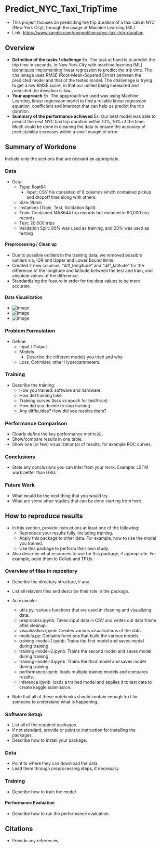 # Predict_NYC_Taxi_TripTime

* This project focuses on prediciting the trip duration of a taxi cab in NYC (New York City), through the usage of Machine Learning (ML)
* Link: https://www.kaggle.com/competitions/nyc-taxi-trip-duration
  
## Overview

  * **Definition of the tasks / challenge**  Ex: The task at hand is to predict the trip time in seconds, in New York City with machine learning (ML) techniques implementing linear regression to predict the trip time. The challenege uses RMSE (Root-Mean-Squared Errror) between the predicted model and that of the tested model. The challenege is trying to get a low RMSE score, in that our united being measured and predicted the deviation is low.
  * **Your approach** Ex: The appproach we used was using Machine Learning, linear regression model to find a reliable linear regression equation, coefficient and intercept that can help us predict the trip duration.
  * **Summary of the performance achieved** Ex: Our best model was able to predict the next NYC taxi trip duration within 10%, 16% of the time. Much could be done in cleaning the data to ensure the accuracy of predictability increases within a small margin of error. 

## Summary of Workdone

Include only the sections that are relevant an appropriate.

### Data

* Data:
  * Type: float64
    * Input: CSV file consisted of 8 columns which contained pickup and dropoff time along with others.
  * Size: 90mb
  * Instances (Train, Test, Validation Split):
  * Train: Contained 1458644 trip records but reduced to 80,000 trip records
  * Test: 20,000 trips
  * Validation Split: 80% was used as training, and 20% was used as testing

#### Preprocessing / Clean up

* Due to possible outliers in the training data, we removed possible outliers via, IQR and Upper and Lower Bound limits
* Created 2 new columns, "diff_longitude" and "diff_latitude" for the difference of the longitude and latitude between the test and train, and absolute values of the difference.
* Standardizing the feature in order for the data values to be more accurate.

#### Data Visualization

* ![image](https://github.com/jerryd2002/Predict_NYC_Taxi_TripTime/assets/98507605/d4878813-3d5b-4f11-bb07-d0e1fc466c5f)
* ![image](https://github.com/jerryd2002/Predict_NYC_Taxi_TripTime/assets/98507605/c22bea9d-c6b3-4ad8-8ddc-d3aa978a099b)
* ![image](https://github.com/jerryd2002/Predict_NYC_Taxi_TripTime/assets/98507605/82753088-bbf9-4413-bc91-79fb6b691260)



### Problem Formulation

* Define:
  * Input / Output
  * Models
    * Describe the different models you tried and why.
  * Loss, Optimizer, other Hyperparameters.

### Training

* Describe the training:
  * How you trained: software and hardware.
  * How did training take.
  * Training curves (loss vs epoch for test/train).
  * How did you decide to stop training.
  * Any difficulties? How did you resolve them?

### Performance Comparison

* Clearly define the key performance metric(s).
* Show/compare results in one table.
* Show one (or few) visualization(s) of results, for example ROC curves.

### Conclusions

* State any conclusions you can infer from your work. Example: LSTM work better than GRU.

### Future Work

* What would be the next thing that you would try.
* What are some other studies that can be done starting from here.

## How to reproduce results

* In this section, provide instructions at least one of the following:
   * Reproduce your results fully, including training.
   * Apply this package to other data. For example, how to use the model you trained.
   * Use this package to perform their own study.
* Also describe what resources to use for this package, if appropirate. For example, point them to Collab and TPUs.

### Overview of files in repository

* Describe the directory structure, if any.
* List all relavent files and describe their role in the package.
* An example:
  * utils.py: various functions that are used in cleaning and visualizing data.
  * preprocess.ipynb: Takes input data in CSV and writes out data frame after cleanup.
  * visualization.ipynb: Creates various visualizations of the data.
  * models.py: Contains functions that build the various models.
  * training-model-1.ipynb: Trains the first model and saves model during training.
  * training-model-2.ipynb: Trains the second model and saves model during training.
  * training-model-3.ipynb: Trains the third model and saves model during training.
  * performance.ipynb: loads multiple trained models and compares results.
  * inference.ipynb: loads a trained model and applies it to test data to create kaggle submission.

* Note that all of these notebooks should contain enough text for someone to understand what is happening.

### Software Setup
* List all of the required packages.
* If not standard, provide or point to instruction for installing the packages.
* Describe how to install your package.

### Data

* Point to where they can download the data.
* Lead them through preprocessing steps, if necessary.

### Training

* Describe how to train the model

#### Performance Evaluation

* Describe how to run the performance evaluation.


## Citations

* Provide any references.






